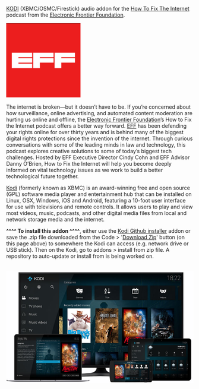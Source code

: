 <a href="https://kodi.tv">KODI<a> (XBMC/OSMC/Firestick) audio addon for the <a href="https://feeds.eff.org/howtofixtheinternet">How To Fix The Internet</a> podcast from the <a href="https://www.eff.org">Electronic Frontier Foundation</a>.<br>

<img src="https://github.com/leopheard/howtofixtheinternet/blob/master/resources/media/icon.jpg?raw=true" width="200" height="200" alt="How To Fix The Internet"><br>

The internet is broken—but it doesn’t have to be. If you’re concerned about how surveillance, online advertising, and automated content moderation are hurting us online and offline, the <a href="https://www.eff.org">Electronic Frontier Foundation</a>’s How to Fix the Internet podcast offers a better way forward. <a href="https://www.eff.org">EFF</a> has been defending your rights online for over thirty years and is behind many of the biggest digital rights protections since the invention of the internet. Through curious conversations with some of the leading minds in law and technology, this podcast explores creative solutions to some of today’s biggest tech challenges. Hosted by EFF Executive Director Cindy Cohn and EFF Advisor Danny O’Brien, How to Fix the Internet will help you become deeply informed on vital technology issues as we work to build a better technological future together.<br>

<a href="https://www.kodi.tv">Kodi</a> (formerly known as XBMC) is an award-winning free and open source (GPL) software media player and entertainment hub that can be installed on Linux, OSX, Windows, iOS and Android, featuring a 10-foot user interface for use with televisions and remote controls. It allows users to play and view most videos, music, podcasts, and other digital media files from local and network storage media and the internet.<br>

<b>^^^^ To install this addon ^^^^</b>, either use the <a href="https://www.tvaddons.co/github-browser-kodi/">Kodi Github installer</a> addon or save the .zip file downloaded from the Code > '<a href="https://github.com/leopheard/howtofixtheinternet/archive/refs/heads/master.zip">Download Zip</a>' button (on this page above) to somewhere the Kodi can access (e.g. network drive or USB stick). Then on the Kodi, go to addons > install from zip file. A repository to auto-update or install from is being worked on.<br>

<br><a href="https://www.kodi.tv"><img src="https://github.com/leopheard/Audio-Podcasts/blob/master/resources/media/about--devices.jpg?raw=true">
